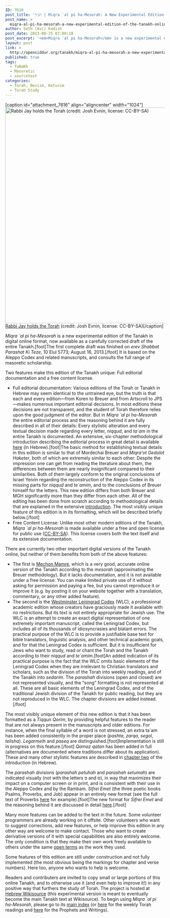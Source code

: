 ```yaml
---
ID: 7610
post_title: 'תנ״ך | Miqra `al pi ha-Mesorah: A New Experimental Edition of the Tanakh Online'
post_name: >
  miqra-al-pi-ha-mesorah-a-new-experimental-edition-of-the-tanakh-online
author: Seth (Avi) Kadish
post_date: 2013-08-25 07:00:18
post_excerpt: '<em>Miqra `al pi ha-Mesorah</em> is a new experimental edition of the Tanakh in digital online format, now available as a carefully corrected draft of the entire Tanakh. Two features make this edition of the Tanakh unique: Full editorial documentation and a free content license. Full editorial documentation: Various editions of the Torah or Tanakh in Hebrew may seem identical to the untrained eye, but the truth is that each and every edition—from Koren to Breuer and from Artscroll to JPS—makes numerous important editorial decisions. In most editions these decisions are not transparent, and the student of Torah therefore relies upon the good judgment of the editor. But in <em>Miqra `al pi ha-Mesorah</em> the entire editorial process and the reasoning behind it are fully described in all of their details: Every stylistic alteration and every textual decision made regarding every letter, <em>niqqud</em>, and <em>ta`am</em> in the entire Tanakh is documented.'
layout: post
link: >
  http://opensiddur.org/tanakh/miqra-al-pi-ha-mesorah-a-new-experimental-edition-of-the-tanakh-online/
published: true
tags:
  - TaNaKh
  - Masoretic
  - sourcetext
categories:
  - Torah, Neviim, Ketuvim
  - Torah Study
---
```

[caption id="attachment_7616" align="aligncenter" width="1024"]<a href="http://opensiddur.org/wp-content/uploads/2013/08/Rabbi-Jay-holds-the-Torah-by-Josh-Evnin-CC-BY-SA.jpg"><img src="http://opensiddur.org/wp-content/uploads/2013/08/Rabbi-Jay-holds-the-Torah-by-Josh-Evnin-CC-BY-SA.jpg" alt="Rabbi Jay holds the Torah (credit: Josh Evnin, license: CC-BY-SA)" width="1024" height="680" class="size-full wp-image-7616" /></a> <a href="https://secure.flickr.com/photos/jevnin/3757061278/">Rabbi Jay holds the Torah</a> (credit: Josh Evnin, license: CC-BY-SA)[/caption]

<em>Miqra `al pi ha-Mesorah</em> is a new experimental edition of the Tanakh in digital online format, now available as a carefully corrected draft of the entire Tanakh.[foot]The first complete draft was finished on <em>erev Shabbat Parashat Ki Teze</em>, 10 Elul 5773; August 16, 2013.[/foot] It is based on the Aleppo Codex and related manuscripts, and consults the full range of masoretic scholarship.

Two features make this edition of the Tanakh unique: Full editorial documentation and a free content license.

<ul>
	<li>Full editorial documentation: Various editions of the Torah or Tanakh in Hebrew may seem identical to the untrained eye, but the truth is that each and every edition—from Koren to Breuer and from Artscroll to JPS—makes numerous important editorial decisions. In most editions these decisions are not transparent, and the student of Torah therefore relies upon the good judgment of the editor. But in <em>Miqra `al pi ha-Mesorah</em> the entire editorial process and the reasoning behind it are fully described in all of their details: Every stylistic alteration and every textual decision made regarding every letter, <em>niqqud</em>, and <em>ta`am</em> in the entire Tanakh is documented. An extensive, six-chapter methodological introduction describing the editorial process in great detail is available <a href="http://he.wikisource.org/wiki/משתמש:Dovi/מקרא_על_פי_המסורה/מידע_על_מהדורה_זו">here</a> (in Hebrew).[foot]The basic method for establishing textual details in this edition is similar to that of Mordechai Breuer and <em>Miqra'ot Gedolot Haketer</em>, both of which are extremely similar to each other: Despite the impression one can get from reading the literature about them, the differences between them are nearly insignificant compared to their similarities. Both of them largely conform to the original conclusions of Israel Yeivin regarding the reconstruction of the Aleppo Codex in its missing parts for <em>niqqud</em> and <em>te`amim</em>, and to the conclusions of Breuer himself for the letters. This new edition differs from both Breuer and MGH significantly more than they differ from each other. All of the editing has been done from scratch according to methodological details that are explained in the extensive <a href="http://he.wikisource.org/wiki/משתמש:Dovi/מקרא_על_פי_המסורה/מידע_על_מהדורה_זו">introduction</a>. The most visibly unique feature of this edition is in its formatting, which will be described briefly below.[/foot]</li>
	<li>
Free Content License: Unlike most other modern editions of the Tanakh, <em>Miqra `al pi ha-Mesorah</em> is made available under a free and open license for public use (<a href="http://creativecommons.org/licenses/by-sa/3.0/">CC-BY-SA</a>). This license covers both the text itself and its extensive documentation.</li>
</ul>

There are currently two other important digital versions of the Tanakh online, but neither of them benefits from both of the above features:
<ul>
	<li>The first is <a href="http://www.mechon-mamre.org/c/ct/c0.htm">Mechon Mamre</a>, which is a very good, accurate online version of the Tanakh according to the <em>mesorah</em> (approximating the Breuer methodology). But it lacks documentation, and it is not available under a free license: You can make limited private use of it without asking for permission and paying a fee, but you cannot reproduce it or improve it (e.g. by posting it on your website together with a translation, commentary, or any other added feature).</li>
	<li>
The second is the <a href="http://tanach.us/Tanach.xml">Westminster Leningrad Codex</a> (WLC), a professional academic edition whose creators have graciously made it available with no restrictions. But its text is not entirely appropriate for Jewish use. The WLC is an attempt to create an exact digital representation of one extremely important manuscript, called the Leningrad Codex, but includes all of its thousands of idiosyncrasies and blatant errors. The practical purpose of the WLC is to provide a justifiable base text for bible translators, linguistic analysis, and other technical academic goals, and for that the Leningrad Codex is sufficient. But it is insufficient for Jews who want to study, read or chant the Torah and the Tanakh according to their <em>niqqud</em> and <em>te`amim</em>.[foot]An added indication of its practical purpose is the fact that the WLC omits basic elements of the Leningrad Codex when they are irrelevant to Christian translators and scholars, such as the division of the Torah into weekly readings, and of the Tanakh into <em>sedarim</em>. The <em>parashah</em> divisions (open and closed) are not represented visually, and the “song” formatting is not represented at all. These are all basic elements of the Leningrad Codex, and of the traditional Jewish division of the Tanakh for public reading, but they are not reproduced in the WLC. The chapter divisions are added instead.[/foot]</li>
</ul>

The most visibly unique element of this new edition is that it has been formatted as a <em>Tiqqun Qorim</em>, by providing helpful features to the reader that are not always present in the manuscripts and older editions. For instance, when the final syllable of a word is not stressed, an extra ta`am has been added consistently in the proper place (<em>pashta</em>, <em>zarqa</em>, <em>segol</em>, <em>telisha</em>). <em>Legarmeih</em> and <em>paseq</em> are distinguished.[foot]Implementation is still in progress on this feature.[/foot] <em>Qamaz qatan</em> has been added in full (alternatives are documented where traditions differ about its application). These and many other stylistic features are described in <a href="http://he.wikisource.org/wiki/משתמש:Dovi/מקרא_על_פי_המסורה/מידע_על_מהדורה_זו/פרק_ב">chapter two</a> of the introduction (in Hebrew).

The <em>parashah</em> divisions (<em>parashah petuhah</em> and <em>parashah setumah</em>) are indicated visually (not with the letters פ and ס), in way that maximizes their impact on a computer screen or in print, and is consistent with their use in the Aleppo Codex and by the Rambam. <em>Sifrei Emet</em> (the three poetic books Psalms, Proverbs, and Job) appear in an entirely new format (see the full text of Proverbs <a href="http://he.wikisource.org/wiki/משתמש:Dovi/נביאים_וכתובים_על_פי_המסורה/ספר_משלי/שלם">here</a> for example).[foot]The new format for <em>Sifrei Emet</em> and the reasoning behind it are discussed in detail <a href="http://he.wikisource.org/wiki/משתמש:Dovi/מקרא_על_פי_המסורה/מידע_על_מהדורה_זו/פרק_ב#.D7.A6.D7.95.D7.A8.D7.AA_.D7.94.D7.A9.D7.99.D7.A8_.D7.91.D7.A1.D7.A4.D7.A8.D7.99_.D7.90.D7.9E.22.D7.AA">here</a>.[/foot]

Many more features can be added to the text in the future. Some volunteer programmers are already working on it offsite. Other volunteers who want to suggest corrections, add new features, or help improve this edition in any other way are welcome to make contact. Those who want to create derivative versions of it with special capabilities are also entirely welcome. The only condition is that they make their own work freely available to others under the same <a href="http://creativecommons.org/licenses/by-sa/3.0/">open terms</a> as the work they used.

Some features of this edition are still under construction and not fully implemented (the most obvious being the markings for chapter and verse numbers). Here too, anyone who wants to help is welcome.

Readers and contributers are invited to copy small or large portions of this online Tanakh, and to otherwise use it (and even help to improve it!) in any positive way that furthers the study of Torah. The project is hosted at <a href="http://he.wikisource.org/wiki/עמוד_ראשי">Hebrew Wikisource</a> (this experimental version is meant to eventually become the main Tanakh text at Wikisource). To begin using <em>Miqra `al pi ha-Mesorah</em>, please go to its <a href="http://he.wikisource.org/wiki/משתמש:Dovi/מקרא_על_פי_המסורה">main index</a> (or <a href="http://he.wikisource.org/wiki/משתמש:Dovi/תורה_על_פי_המסורה">here</a> for the weekly Torah readings and <a href="http://he.wikisource.org/wiki/משתמש:Dovi/נביאים_וכתובים_על_פי_המסורה">here</a> for the Prophets and Writings).

